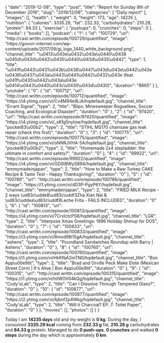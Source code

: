 {
    "date": "2019-12-08",
    "type": "post",
    "title": "Report for Sunday 8th of December 2019",
    "slug": "2019\/12\/08",
    "categories": [
        "Daily report"
    ],
    "images": [],
    "health": {
        "weight": 0,
        "height": 173,
        "age": 14235
    },
    "nutrition": {
        "calories": 3335.29,
        "fat": 232.33,
        "carbohydrates": 210.28,
        "protein": 84.33
    },
    "exercise": {
        "pushups": 0,
        "crunches": 0,
        "steps": 0
    },
    "media": {
        "books": [],
        "podcast": {
            "1": {
                "id": "100729",
                "url": "http:\/\/cast.writtn.com\/episode\/100729\/quantified",
                "image": "https:\/\/govori-internet.com\/wp-content\/uploads\/2017\/09\/gi_logo_1440_white_background.png",
                "channel_title": "\u0413\u043e\u0432\u043e\u0440\u0438 \u045d\u043d\u0442\u0435\u0440\u043d\u0435\u0442",
                "type": 1,
                "title": "\u041f\u0443\u0431\u043b\u0438\u0447\u043d\u043e\u0442\u043e \u0438\u0437\u043a\u0443\u0441\u0442\u0432\u043e (feat. \u041f\u0435\u0442\u043a\u043e \u0414\u0443\u0440\u043c\u0430\u043d\u0430)",
                "duration": "8665"
            }
        },
        "youtube": {
            "0": {
                "id": "100712",
                "url": "http:\/\/cast.writtn.com\/episode\/100712\/quantified",
                "image": "https:\/\/i4.ytimg.com\/vi\/Cv4M94e9LiA\/hqdefault.jpg",
                "channel_title": "Errant Signal",
                "type": 2,
                "title": "Blips: Minesweeper Roguelikes, Soccer Coaching, and Ecological Disaster!",
                "duration": "0"
            },
            "2": {
                "id": "97420",
                "url": "http:\/\/cast.writtn.com\/episode\/97420\/quantified",
                "image": "https:\/\/i4.ytimg.com\/vi\/_xKfg5nytow\/hqdefault.jpg",
                "channel_title": "pocket83\u00b2",
                "type": 2,
                "title": "STIHL MS170 chainsaw gas leak repair (check this first)",
                "duration": "0"
            },
            "3": {
                "id": "100775",
                "url": "http:\/\/cast.writtn.com\/episode\/100775\/quantified",
                "image": "https:\/\/i4.ytimg.com\/vi\/oNNRJVHA-5A\/hqdefault.jpg",
                "channel_title": "pocket83\u00b2",
                "type": 2,
                "title": "Homemade 2x4 stepladder: the ultimate in comfort and safety?",
                "duration": "0"
            },
            "4": {
                "id": "99922",
                "url": "http:\/\/cast.writtn.com\/episode\/99922\/quantified",
                "image": "https:\/\/i4.ytimg.com\/vi\/GD0tBWyS894\/hqdefault.jpg",
                "channel_title": "emmymadeinjapan",
                "type": 2,
                "title": "How to Make a Raw Turkey CAKE Recipe & Taste Test - Happy Thanksgiving!",
                "duration": "0"
            },
            "5": {
                "id": "100786",
                "url": "http:\/\/cast.writtn.com\/episode\/100786\/quantified",
                "image": "https:\/\/i1.ytimg.com\/vi\/dD3P-PgyP6Y\/hqdefault.jpg",
                "channel_title": "emmymadeinjapan",
                "type": 2,
                "title": "FRIED MILK Recipe - 2 ways  \ud83c\udde8\ud83c\uddf3Zha Xian Nai  & \ud83c\uddea\ud83c\uddf8Leche Frita - FAILS INCLUDED",
                "duration": "0"
            },
            "6": {
                "id": "100813",
                "url": "http:\/\/cast.writtn.com\/episode\/100813\/quantified",
                "image": "https:\/\/i4.ytimg.com\/vi\/7CrxlctcPS8\/hqdefault.jpg",
                "channel_title": "LGR",
                "type": 2,
                "title": "Interpose Xmas Greetings: 1996 Holiday Shmup for DOS",
                "duration": "0"
            },
            "7": {
                "id": "100833",
                "url": "http:\/\/cast.writtn.com\/episode\/100833\/quantified",
                "image": "https:\/\/i3.ytimg.com\/vi\/Rmvd98i15gA\/hqdefault.jpg",
                "channel_title": "ashens",
                "type": 2,
                "title": "Poundland Sandwiches Roundup with Barry | Ashens",
                "duration": "0"
            },
            "8": {
                "id": "100760",
                "url": "http:\/\/cast.writtn.com\/episode\/100760\/quantified",
                "image": "https:\/\/i1.ytimg.com\/vi\/HkKfbA2mTN0\/hqdefault.jpg",
                "channel_title": "Bon App\u00e9tit",
                "type": 2,
                "title": "Brad and Orville Peck Make Elote (Mexican Street Corn) | It's Alive | Bon App\u00e9tit",
                "duration": "0"
            },
            "9": {
                "id": "100315",
                "url": "http:\/\/cast.writtn.com\/episode\/100315\/quantified",
                "image": "https:\/\/i1.ytimg.com\/vi\/hilWOV04kQg\/hqdefault.jpg",
                "channel_title": "Cody'sLab",
                "type": 2,
                "title": "Can I Dissolve Through Tempered Glass?",
                "duration": "0"
            },
            "10": {
                "id": "100877",
                "url": "http:\/\/cast.writtn.com\/episode\/100877\/quantified",
                "image": "https:\/\/i2.ytimg.com\/vi\/Ajbnf2p4Wkg\/hqdefault.jpg",
                "channel_title": "Cody'sLab",
                "type": 2,
                "title": "Will it Charcoal? EP. 7: Toilet Paper",
                "duration": "0"
            }
        },
        "movies": [],
        "photos": []
    }
}

Today I am <strong>14235 days</strong> old and my weight is <strong>0 kg</strong>. During the day, I consumed <strong>3335.29 kcal</strong> coming from <strong>232.33 g</strong> fat, <strong>210.28 g</strong> carbohydrates and <strong>84.33 g</strong> protein. Managed to do <strong>0 push-ups</strong>, <strong>0 crunches</strong> and walked <strong>0 steps</strong> during the day which is approximately <strong>0 km</strong>.